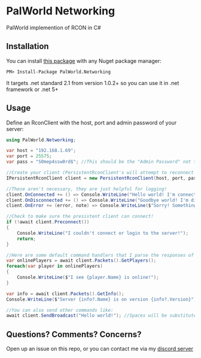 # PalWorld Networking
PalWorld implemention of RCON in C#

## Installation
You can install [this package](https://www.nuget.org/packages/PalWorld.Networking) with any Nuget package manager:
```
PM> Install-Package PalWorld.Networking
```
It targets .net standard 2.1 from version 1.0.2+ so you can use it in .net framework or .net 5+

## Usage
Define an RconClient with the host, port and admin password of your server:

```csharp
using PalWorld.Networking;

var host = "192.168.1.69";
var port = 25575;
var pass = "S0mep4ssw0rd$"; //This should be the "Admin Password" not the server password

//Create your client (PersistentRconClient's will attempt to reconnect if they get disconnected!)
IPersistentRconClient client = new PersistentRconClient(host, port, pass);

//These aren't necessary, they are just helpful for logging!
client.OnConnected += () => Console.WriteLine("Hello world! I'm connected!");
client.OnDisconnected += () => Console.WriteLine("Goodbye world! I'm disconnected!");
client.OnError += (error, note) => Console.WriteLine($"Sorry! Something went wrong: {note} >> {error}");

//Check to make sure the presistent client can connect!
if (!await client.Preconnect())
{
    Console.WriteLine("I couldn't connect or login to the server!");
    return;
}

//Here are some default command handlers that I parse the responses of
var onlinePlayers = await client.Packets().GetPlayers();
foreach(var player in onlinePlayers)
{
    Console.WriteLine($"I see {player.Name} is online!");
}

var info = await client.Packets().GetInfo();
Console.WriteLine($"Server {info?.Name} is on version {info?.Version}");

//You can also send other commands like:
await client.SendBroadcast("Hello world!"); //Spaces will be substituted with underscores (palworld issue)
```

## Questions? Comments? Concerns?
Open up an issue on this repo, or you can contact me via my [discord server](https://discord.gg/6H2eQAzcEj)